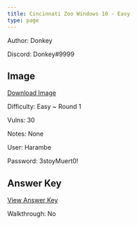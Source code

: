```yaml
---
title: Cincinnati Zoo Windows 10 - Easy
type: page
---
```


Author: Donkey

Discord: Donkey#9999

## Image

[Download Image](https://drive.google.com/file/d/1ai3vff_pS_rABc8hsnE_0uv08MOZiB1W/view?usp=sharing)

Difficulty: Easy ~ Round 1

Vulns: 30

Notes: None

User: Harambe 

Password: 3stoyMuert0!

## Answer Key

[View Answer Key](https://docs.google.com/document/d/1xixc3uMO6NTTUvr9lzw0PxgftJLmPHSJlPsQe9KgqTY/edit?usp=sharing)

Walkthrough: No